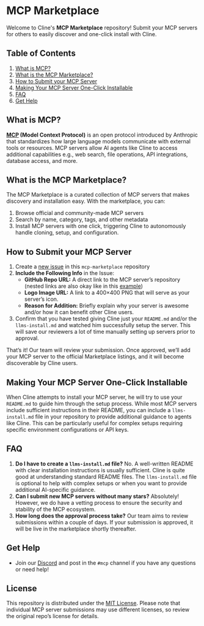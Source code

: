# MCP Marketplace

Welcome to Cline's **MCP Marketplace** repository! Submit your MCP servers for others to easily discover and one-click install with Cline.

## Table of Contents

1. [What is MCP?](#what-is-mcp)
2. [What is the MCP Marketplace?](#what-is-the-mcp-marketplace)
3. [How to Submit your MCP Server](#how-to-submit-your-mcp-server)
4. [Making Your MCP Server One-Click Installable](#making-your-mcp-server-one-click-installable)
5. [FAQ](#faq)
6. [Get Help](#get-help)

## What is MCP?

**[MCP](https://github.com/modelcontextprotocol) (Model Context Protocol)** is an open protocol introduced by Anthropic that standardizes how large language models communicate with external tools or resources. MCP servers allow AI agents like Cline to access additional capabilities e.g., web search, file operations, API integrations, database access, and more.

## What is the MCP Marketplace?

The MCP Marketplace is a curated collection of MCP servers that makes discovery and installation easy. With the marketplace, you can:

1.  Browse official and community-made MCP servers
2.  Search by name, category, tags, and other metadata
3.  Install MCP servers with one click, triggering Cline to autonomously handle cloning, setup, and configuration.

## How to Submit your MCP Server

1. Create a [new issue](https://github.com/cline/mcp-marketplace/issues/new) in this `mcp-marketplace` repository
2. **Include the Following Info** in the Issue:
    - **GitHub Repo URL:** A direct link to the MCP server’s repository (nested links are also okay like in this [example](https://github.com/modelcontextprotocol/servers/tree/main/src/github))
    - **Logo Image URL:** A link to a 400×400 PNG that will serve as your server’s icon.
    - **Reason for Addition:** Briefly explain why your server is awesome and/or how it can benefit other Cline users.
3. Confirm that you have tested giving Cline just your `README.md` and/or the `llms-install.md` and watched him successfully setup the server. This will save our reviewers a lot of time manually setting up servers prior to approval.

That’s it! Our team will review your submission. Once approved, we’ll add your MCP server to the official Marketplace listings, and it will become discoverable by Cline users.

## Making Your MCP Server One-Click Installable

When Cline attempts to install your MCP server, he will try to use your `README.md` to guide him through the setup process. While most MCP servers include sufficient instructions in their README, you can include a `llms-install.md` file in your repository to provide additional guidance to agents like Cline. This can be particularly useful for complex setups requiring specific environment configurations or API keys.

## FAQ

1.  **Do I have to create a `llms-install.md` file?**
    No. A well-written README with clear installation instructions is usually sufficient. Cline is quite good at understanding standard README files. The `llms-install.md` file is optional to help with complex setups or when you want to provide additional AI-specific guidance.
2.  **Can I submit new MCP servers without many stars?**
    Absolutely! However, we do have a vetting process to ensure the security and stability of the MCP ecosystem.
3.  **How long does the approval process take?**
    Our team aims to review submissions within a couple of days. If your submission is approved, it will be live in the marketplace shortly thereafter.

## Get Help

-   Join our [Discord](https://discord.gg/cline) and post in the `#mcp` channel if you have any questions or need help!

## License

This repository is distributed under the [MIT License](LICENSE). Please note that individual MCP server submissions may use different licenses, so review the original repo’s license for details.
